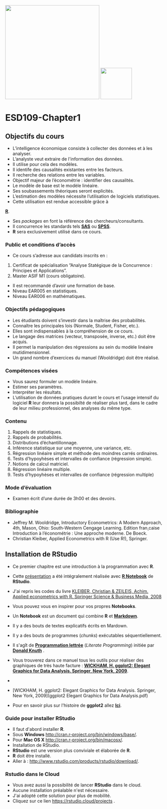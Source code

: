 
<img src="https://upload.wikimedia.org/wikipedia/commons/6/66/Logo_cnam.gif" width="300">

<img src="https://rstudio.com/wp-content/uploads/2014/07/RStudio-Logo-Blue-Gray.png" width="100">




# ESD109-Chapter1

##  Objectifs du cours

-   L’intelligence économique consiste à collecter des données et à les analyser.
-   L’analyste veut extraire de l'information des données.
-   Il utilise pour cela des modèles.
-   Il identife des causalités existantes entre les facteurs.
-   Il recherche des relations entre les variables.
-   Objectif majeur de l’économétrie : identifier des causalités.
-   Le modèle de base est le modèle linéaire.
-   Ses soubassements théoriques seront explicités.
-   L’estimation des modèles nécessite l’utilisation de logiciels statistiques.
-   Cette utilisation est rendue accessible grâce à 

 [**R**](https://www.r-project.org/).
-   Ses  _packages_ en font la référence des chercheurs/consultants.
-   Il concurrence les standards tels [**SAS**](https://www.sas.com/en_us/home.html) ou [**SPSS**](https://www.ibm.com/analytics/spss-statistics-software).
-   **R**  sera exclusivement utilisé dans ce cours.

### Public et conditions d’accès

-   Ce cours s’adresse aux candidats inscrits en :

1.  Certificat de spécialisation ”Analyse Statégique de la Concurrence : Principes et Applications”.
2.  Master ASIF M1 (cours obligatoire).

-   Il est recommandé d’avoir une formation de base.
-   Niveau EAR005 en statistiques.
-   Niveau EAR006 en mathématiques.

### Objectifs pédagogiques

-   Les étudiants doivent s’investir dans la maîtrise des probabilités.
-   Connaître les principales lois (Normale, Student, Fisher, etc.).
-   Elles sont indispensables à la compréhension de ce cours.
-   Le langage des matrices (vecteur, transposée, inverse, etc.) doit être acquis.
-   Il permet la manipulation des régressions au sein du modèle linéaire mutidimensionnel.
-   Un grand nombre d’exercices du manuel (Wooldridge) doit être réalisé.

### Compétences visées

-   Vous saurez formuler un modèle linéaire.
-   Estimer ses paramètres.
-   Interpréter les résultats.
-   L’utilisation de données pratiques durant le cours et l’usage intensif du logiciel **R**  leur donnera la possibilté de réaliser plus tard, dans le cadre de leur milieu professionnel, des analyses du même type.

###   Contenu

1.  Rappels de statistiques.
2.  Rappels de probabilités.
3.  Distributions d’échantillonnage.
4.  Inférence statistique sur une moyenne, une variance, etc.
5.  Régression linéaire simple et méthode des moindres carrés ordinaires.
6.  Tests d’hypoyhèses et intervalles de confiance (régression simple).
7.  Notions de calcul matriciel.
8.  Régression linéaire multiple.
9.  Tests d’hypoyhèses et intervalles de confiance (régression multiple)

### Mode d’évaluation

-   Examen écrit d’une durée de 3h00 et des devoirs.

### Bibliographie

-   Jeffrey M. Wooldridge, Introductory Econometrics: A Modern Approach, 4th, Mason, Ohio: South-Western Cengage Learning. Edition fran¸caise Introduction à l’économétrie : Une approche moderne. De Boeck.
-   Christian Kleiber, Applied Econometrics with R (Use R!), Springer.


## Installation de RStudio
* Ce premier chapitre est une introduction à la programmation avec **R**.
* Cette [présentation](Applied_Econometrics_with_R.pdf) a été intégralement réalisée avec [**R Notebook**]("https://rmarkdownwww.rstudio.com/lesson-10.html") de **RStudio**.
* J'ai repris les codes du livre [KLEIBER, Christian & ZEILEIS, Achim. Applied econometrics with R. Springer Science & Business Media, 2008](Applied_econometrics_with_R_Book.pdf)


* Vous pouvez vous en inspirer pour vos propres **Notebooks**.
* Un **Notebook** est un document qui combine **R** et [**Markdown**]("https://fr.m.wikipedia.org/wiki/Markdown").
* Il y a des bouts de textes explicatifs écrits en Mardown.
* Il y a des bouts de programmes (*chunks*) exécutables séquentiellement.
* Il s'agît de [**Programmation lettrée**]("https://fr.m.wikipedia.org/wiki/Programmation_lettrée") (*Literate Programming*) <span>initiée par [**Donald Knuth**]("https://fr.m.wikipedia.org/wiki/Donald_Knuth") .
* Vous trouverez dans ce manuel tous les outils pour réaliser des graphiques de très haute facture : <strong><a href="ggplot2- Elegant Graphics for Data Analysis.pdf">WICKHAM, H. ggplot2: Elegant Graphics for Data Analysis. Springer, New York, 2009</a></strong>.
* 
* [WICKHAM, H. ggplot2: Elegant Graphics for Data Analysis. Springer, New York, 2009](ggplot2 Elegant Graphics for Data Analysis.pdf)

* Pour en savoir plus sur l'histoire de **ggplot2** allez  <strong><a href="https://en.m.wikipedia.org/wiki/Ggplot2">Ici</a></strong>.

### Guide pour installer RStudio

* Il faut d'abord installer **R**.
* Sous **Windows** http://cran.r-project.org/bin/windows/base/.
* Pour **Mac OS X** http://cran.r-project.org/bin/macosx/.
* Installation de RStudio.
* **RStudio** est une version plus conviviale et élaborée de  **R**.
* **R** doit être installé.
* Aller à : http://www.rstudio.com/products/rstudio/download/.

### Rstudio dans le Cloud
* Vous avez aussi la possibilité de lancer **RStudio** dans le cloud.
* Aucune installation préalable n'est nécessaire.
* J'ai adopté cette solution pour plus de mobilité.
* Cliquez sur ce lien https://rstudio.cloud/projects .


<!--stackedit_data:
eyJoaXN0b3J5IjpbMTE4MjQzMjkxLDE0OTIxMjYzNTksLTk1Mj
A2MjUyNSwtMTc5NDIxODI3NiwxMDU0NjAxOTE3LC0xOTIwODQ5
Mzg2LDQ2OTUzNjUxNyw4NTY0NTgzMywxNDg4NDMzMzU3XX0=
-->